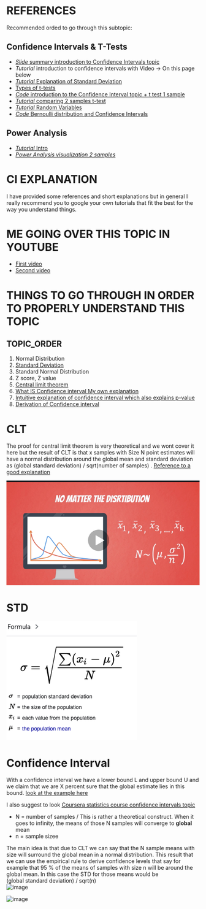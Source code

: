 
# REFERENCES

Recommended orded to go through this subtopic:

## Confidence Intervals & T-Tests

+ [_Slide_ summary introduction to Confidence Intervals topic](https://github.com/AndresNamm/study/blob/main/statistics/confidence_intervals/CONFIDENCE%20INTERVALS.pdf)
+ _Tutorial_ introduction to confidence intervals with Video -> On this page below
+ [_Tutorial_  Explanation of Standard Deviation](https://github.com/AndresNamm/study/blob/main/statistics/confidence_intervals/STD_dive.md)
+ [Types of t-tests](https://www.wallstreetmojo.com/t-test/)
+ [_Code_ introduction to the Confidence Interval topic + t test 1 sample](https://github.com/AndresNamm/study/blob/main/statistics/confidence_intervals/examples/conf_interval.ipynb) 
+ [_Tutorial_ comparing 2 samples t-test](https://github.com/AndresNamm/study/blob/main/statistics/confidence_intervals/hypothesis_testing.md)
+ [_Tutorial_ Random Variables](https://github.com/AndresNamm/study/blob/main/statistics/random_variables.md)
+ [_Code_ Bernoulli distribution and Confidence Intervals](https://github.com/AndresNamm/study/blob/main/statistics/confidence_intervals/examples/binary_conf_interval.ipynb)


## Power Analysis

+ [_Tutorial_ Intro](https://github.com/AndresNamm/study/blob/main/statistics/confidence_intervals/power_analysis.md)
+ [_Power Analysis visualization 2 samples_](https://github.com/AndresNamm/study/blob/main/statistics/confidence_intervals/PowerAnalysis.pdf)

# CI EXPLANATION

I have provided some references and short explanations but in general I really recommend you to google your own tutorials that fit the best for the way you understand things. 



# ME GOING OVER THIS TOPIC IN YOUTUBE

+ [First video](https://www.youtube.com/watch?v=yO8x4eyEp6o)
+ [Second video](https://www.youtube.com/watch?v=xIB3rAoWSbE)

# THINGS TO GO THROUGH IN ORDER TO PROPERLY UNDERSTAND THIS TOPIC

## TOPIC_ORDER 

1. Normal Distribution
2. [Standard Deviation](#std)
3. Standard Normal Distribution 
4. Z score, Z value 
5. [Central limit theorem](#clt)
6. [What IS Confidence interval ](https://www.mathsisfun.com/data/confidence-interval.html) [My own explanation](#confidence-interval)
7. [Intuitive explanation of confidence interval which also explains p-value](https://www.youtube.com/watch?v=TqOeMYtOc1w)
8. [Derivation of Confidence interval](https://online.stat.psu.edu/stat415/lesson/2)
# CLT

The proof for central limit theorem is very theoretical and we wont cover it here but the result of CLT is that x samples with Size N point estimates will have a normal distribution around the global mean and standard deviation as (global standard deviation) / sqrt(number of samples) . [Reference to a good explanation](https://sphweb.bumc.bu.edu/otlt/MPH-Modules/BS/BS704_Probability/BS704_Probability12.html#:~:text=The%20central%20limit%20theorem%20states,will%20be%20approximately%20normally%20distributed.)

![img](CLT.png)


# STD 

![img](STD.png)

# Confidence Interval

With a confidence interval we have a lower bound L and upper bound U and we claim that we are X percent sure that the global estimate lies in this bound. [look at the example here](https://www.mathsisfun.com/data/confidence-interval.html)


I also suggest to look [Coursera statistics course confidence intervals topic](https://www.coursera.org/learn/stanford-statistics/home/week/5)


+ N = number of samples / This is rather a theoretical construct. When it goes to infinity, the means of those N samples will converge to **global** mean
+ n = sample sizee

The main idea is that due to CLT we can say that the N sample means with size will surround the global mean in a normal distribution. This result that we can use the empirical rule to derive confidence levels that say for example that 95 % of the means of samples with size n will be around the global mean. In this case the STD for those means would be  
(global standard deviation) / sqrt(n)      
![image](https://user-images.githubusercontent.com/21141607/146001843-b7d525f0-2c7f-462b-8780-873ee839861f.png)

![image](https://user-images.githubusercontent.com/21141607/144257774-adfb2ec2-cf78-415c-a7fa-f8f5ef77681e.png)



